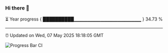 ### Hi there 👋

⏳ Year progress { ██████████▁▁▁▁▁▁▁▁▁▁▁▁▁▁▁▁▁▁▁▁ } 34.73 %

---

⏰ Updated on Wed, 07 May 2025 18:18:05 GMT

![Progress Bar CI](https://github.com/code-lakshay/GitHub-Actions-Demo/workflows/Progress%20Bar%20CI/badge.svg)

